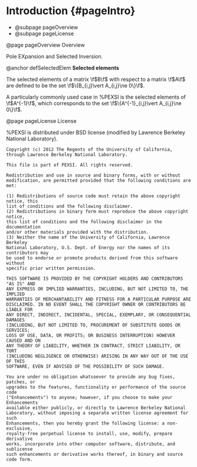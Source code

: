 Introduction      {#pageIntro}
============

- @subpage pageOverview
- @subpage pageLicense


<!-- ************************************************************ -->
@page pageOverview Overview

Pole EXpansion and Selected Inversion.



@anchor defSelectedElem 
**Selected elements** 

The selected elements of a matrix \f$B\f$ with respect to a matrix
\f$A\f$ are defined to be the set \f$\{B_{i,j}\vert A_{i,j}\ne 0\}\f$.

A particularly commonly used case in %PEXSI is the selected elements of
\f$A^{-1}\f$, which corresponds to the set \f$\{A^{-1}_{i,j}\vert A_{i,j}\ne 0\}\f$.


<!-- ************************************************************ -->
@page pageLicense License

%PEXSI is distributed under BSD license (modified by Lawrence Berkeley
National Laboratory).

    Copyright (c) 2012 The Regents of the University of California,
    through Lawrence Berkeley National Laboratory.  

    This file is part of PEXSI. All rights reserved.

    Redistribution and use in source and binary forms, with or without
    modification, are permitted provided that the following conditions are met:

    (1) Redistributions of source code must retain the above copyright notice, this
    list of conditions and the following disclaimer.
    (2) Redistributions in binary form must reproduce the above copyright notice,
    this list of conditions and the following disclaimer in the documentation
    and/or other materials provided with the distribution.
    (3) Neither the name of the University of California, Lawrence Berkeley
    National Laboratory, U.S. Dept. of Energy nor the names of its contributors may
    be used to endorse or promote products derived from this software without
    specific prior written permission.

    THIS SOFTWARE IS PROVIDED BY THE COPYRIGHT HOLDERS AND CONTRIBUTORS "AS IS" AND
    ANY EXPRESS OR IMPLIED WARRANTIES, INCLUDING, BUT NOT LIMITED TO, THE IMPLIED
    WARRANTIES OF MERCHANTABILITY AND FITNESS FOR A PARTICULAR PURPOSE ARE
    DISCLAIMED. IN NO EVENT SHALL THE COPYRIGHT OWNER OR CONTRIBUTORS BE LIABLE FOR
    ANY DIRECT, INDIRECT, INCIDENTAL, SPECIAL, EXEMPLARY, OR CONSEQUENTIAL DAMAGES
    (INCLUDING, BUT NOT LIMITED TO, PROCUREMENT OF SUBSTITUTE GOODS OR SERVICES;
    LOSS OF USE, DATA, OR PROFITS; OR BUSINESS INTERRUPTION) HOWEVER CAUSED AND ON
    ANY THEORY OF LIABILITY, WHETHER IN CONTRACT, STRICT LIABILITY, OR TORT
    (INCLUDING NEGLIGENCE OR OTHERWISE) ARISING IN ANY WAY OUT OF THE USE OF THIS
    SOFTWARE, EVEN IF ADVISED OF THE POSSIBILITY OF SUCH DAMAGE.

    You are under no obligation whatsoever to provide any bug fixes, patches, or
    upgrades to the features, functionality or performance of the source code
    ("Enhancements") to anyone; however, if you choose to make your Enhancements
    available either publicly, or directly to Lawrence Berkeley National
    Laboratory, without imposing a separate written license agreement for such
    Enhancements, then you hereby grant the following license: a non-exclusive,
    royalty-free perpetual license to install, use, modify, prepare derivative
    works, incorporate into other computer software, distribute, and sublicense
    such enhancements or derivative works thereof, in binary and source code form.
